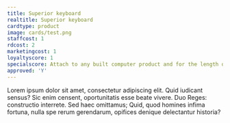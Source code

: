 ```yaml
---
title: Superior keyboard
realtitle: Superior keyboard
cardtype: product
image: cards/test.png
staffcost: 1
rdcost: 2
marketingcost: 1
loyaltyscore: 1
specialscore: Attach to any built computer product and for the length of its life + 1 turn you receive 1/4 of that products profit per turn.
approved: 'Y'
---
```


Lorem ipsum dolor sit amet, consectetur adipiscing elit. Quid iudicant sensus? Sic enim censent, oportunitatis esse beate vivere. Duo Reges: constructio interrete. Sed haec omittamus; Quid, quod homines infima fortuna, nulla spe rerum gerendarum, opifices denique delectantur historia?
